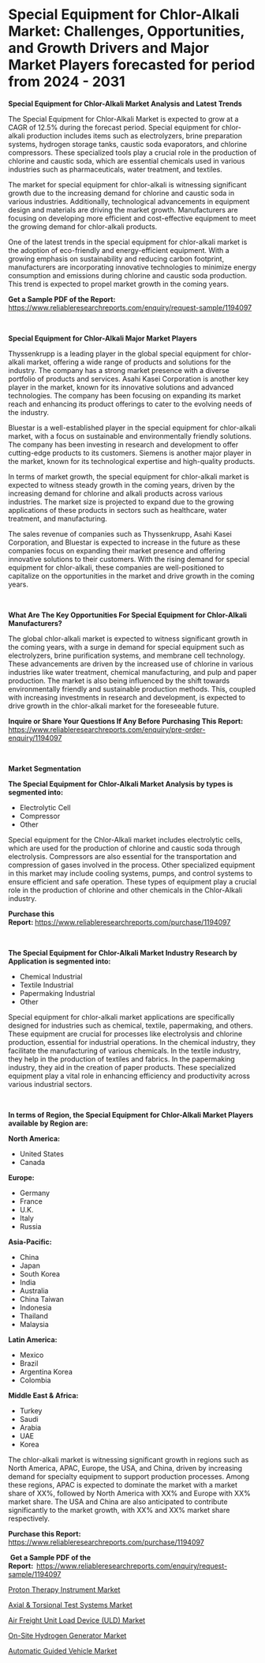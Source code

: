 <p><h1>Special Equipment for Chlor-Alkali Market: Challenges, Opportunities, and Growth Drivers and Major Market Players forecasted for period from 2024 - 2031</h1></p><p><strong>Special Equipment for Chlor-Alkali Market Analysis and Latest Trends</strong></p>
<p><p>The Special Equipment for Chlor-Alkali Market is expected to grow at a CAGR of 12.5% during the forecast period. Special equipment for chlor-alkali production includes items such as electrolyzers, brine preparation systems, hydrogen storage tanks, caustic soda evaporators, and chlorine compressors. These specialized tools play a crucial role in the production of chlorine and caustic soda, which are essential chemicals used in various industries such as pharmaceuticals, water treatment, and textiles.</p><p>The market for special equipment for chlor-alkali is witnessing significant growth due to the increasing demand for chlorine and caustic soda in various industries. Additionally, technological advancements in equipment design and materials are driving the market growth. Manufacturers are focusing on developing more efficient and cost-effective equipment to meet the growing demand for chlor-alkali products.</p><p>One of the latest trends in the special equipment for chlor-alkali market is the adoption of eco-friendly and energy-efficient equipment. With a growing emphasis on sustainability and reducing carbon footprint, manufacturers are incorporating innovative technologies to minimize energy consumption and emissions during chlorine and caustic soda production. This trend is expected to propel market growth in the coming years.</p></p>
<p><strong>Get a Sample PDF of the Report:&nbsp;</strong> <a href="https://www.reliableresearchreports.com/enquiry/request-sample/1194097">https://www.reliableresearchreports.com/enquiry/request-sample/1194097</a></p>
<p>&nbsp;</p>
<p><strong>Special Equipment for Chlor-Alkali Major Market Players</strong></p>
<p><p>Thyssenkrupp is a leading player in the global special equipment for chlor-alkali market, offering a wide range of products and solutions for the industry. The company has a strong market presence with a diverse portfolio of products and services. Asahi Kasei Corporation is another key player in the market, known for its innovative solutions and advanced technologies. The company has been focusing on expanding its market reach and enhancing its product offerings to cater to the evolving needs of the industry.</p><p>Bluestar is a well-established player in the special equipment for chlor-alkali market, with a focus on sustainable and environmentally friendly solutions. The company has been investing in research and development to offer cutting-edge products to its customers. Siemens is another major player in the market, known for its technological expertise and high-quality products.</p><p>In terms of market growth, the special equipment for chlor-alkali market is expected to witness steady growth in the coming years, driven by the increasing demand for chlorine and alkali products across various industries. The market size is projected to expand due to the growing applications of these products in sectors such as healthcare, water treatment, and manufacturing.</p><p>The sales revenue of companies such as Thyssenkrupp, Asahi Kasei Corporation, and Bluestar is expected to increase in the future as these companies focus on expanding their market presence and offering innovative solutions to their customers. With the rising demand for special equipment for chlor-alkali, these companies are well-positioned to capitalize on the opportunities in the market and drive growth in the coming years.</p></p>
<p>&nbsp;</p>
<p><strong>What Are The Key Opportunities For Special Equipment for Chlor-Alkali Manufacturers?</strong></p>
<p><p>The global chlor-alkali market is expected to witness significant growth in the coming years, with a surge in demand for special equipment such as electrolyzers, brine purification systems, and membrane cell technology. These advancements are driven by the increased use of chlorine in various industries like water treatment, chemical manufacturing, and pulp and paper production. The market is also being influenced by the shift towards environmentally friendly and sustainable production methods. This, coupled with increasing investments in research and development, is expected to drive growth in the chlor-alkali market for the foreseeable future.</p></p>
<p><strong>Inquire or Share Your Questions If Any Before Purchasing This Report:</strong> <a href="https://www.reliableresearchreports.com/enquiry/pre-order-enquiry/1194097">https://www.reliableresearchreports.com/enquiry/pre-order-enquiry/1194097</a></p>
<p>&nbsp;</p>
<p><strong>Market Segmentation</strong></p>
<p><strong>The Special Equipment for Chlor-Alkali Market Analysis by types is segmented into:</strong></p>
<p><ul><li>Electrolytic Cell</li><li>Compressor</li><li>Other</li></ul></p>
<p><p>Special equipment for the Chlor-Alkali market includes electrolytic cells, which are used for the production of chlorine and caustic soda through electrolysis. Compressors are also essential for the transportation and compression of gases involved in the process. Other specialized equipment in this market may include cooling systems, pumps, and control systems to ensure efficient and safe operation. These types of equipment play a crucial role in the production of chlorine and other chemicals in the Chlor-Alkali industry.</p></p>
<p><strong>Purchase this Report:&nbsp;</strong><a href="https://www.reliableresearchreports.com/purchase/1194097">https://www.reliableresearchreports.com/purchase/1194097</a></p>
<p>&nbsp;</p>
<p><strong>The Special Equipment for Chlor-Alkali Market Industry Research by Application is segmented into:</strong></p>
<p><ul><li>Chemical Industrial</li><li>Textile Industrial</li><li>Papermaking Industrial</li><li>Other</li></ul></p>
<p><p>Special equipment for chlor-alkali market applications are specifically designed for industries such as chemical, textile, papermaking, and others. These equipment are crucial for processes like electrolysis and chlorine production, essential for industrial operations. In the chemical industry, they facilitate the manufacturing of various chemicals. In the textile industry, they help in the production of textiles and fabrics. In the papermaking industry, they aid in the creation of paper products. These specialized equipment play a vital role in enhancing efficiency and productivity across various industrial sectors.</p></p>
<p>&nbsp;</p>
<p><strong>In terms of Region, the Special Equipment for Chlor-Alkali Market Players available by Region are:</strong></p>
<p>
    <p> <strong> North America: </strong>
        <ul>
            <li>United States</li>
            <li>Canada</li>
        </ul>
        </p> 
    <p> <strong> Europe: </strong>
        <ul>
            <li>Germany</li>
            <li>France</li>
            <li>U.K.</li>
            <li>Italy</li>
            <li>Russia</li>
        </ul>
        </p> 
    <p> <strong> Asia-Pacific: </strong>
        <ul>
            <li>China</li>
            <li>Japan</li>
            <li>South Korea</li>
            <li>India</li>
            <li>Australia</li>
            <li>China Taiwan</li>
            <li>Indonesia</li>
            <li>Thailand</li>
            <li>Malaysia</li>
        </ul>
        </p> 
    <p> <strong> Latin America: </strong>
        <ul>
            <li>Mexico</li>
            <li>Brazil</li>
            <li>Argentina Korea</li>
            <li>Colombia</li>
        </ul>
        </p> 
    <p> <strong> Middle East & Africa: </strong>
        <ul>
            <li>Turkey</li>
            <li>Saudi</li>
            <li>Arabia</li>
            <li>UAE</li>
            <li>Korea</li>
        </ul>
    </p>
    </p>
<p><p>The chlor-alkali market is witnessing significant growth in regions such as North America, APAC, Europe, the USA, and China, driven by increasing demand for specialty equipment to support production processes. Among these regions, APAC is expected to dominate the market with a market share of XX%, followed by North America with XX% and Europe with XX% market share. The USA and China are also anticipated to contribute significantly to the market growth, with XX% and XX% market share respectively.</p></p>
<p><strong>Purchase this Report: </strong><a href="https://www.reliableresearchreports.com/purchase/1194097">https://www.reliableresearchreports.com/purchase/1194097</a></p>
<p>&nbsp;<strong>Get a Sample PDF of the Report:&nbsp;&nbsp;</strong><a href="https://www.reliableresearchreports.com/enquiry/request-sample/1194097">https://www.reliableresearchreports.com/enquiry/request-sample/1194097</a></p>
<p><strong></strong></p>
<p><p><a href="https://github.com/castoriffic/Market-Research-Report-List-3/blob/main/proton-therapy-instrument-market.md">Proton Therapy Instrument Market</a></p><p><a href="https://medium.com/@stephanyrau/axial-amp-torsional-test-systems-market-insight-market-trends-growth-forecasted-from-2024-to-c48d25cce7a6">Axial & Torsional Test Systems Market</a></p><p><a href="https://github.com/yoshih12/Market-Research-Report-List-1/blob/main/air-freight-unit-load-device-uld-market.md">Air Freight Unit Load Device (ULD) Market</a></p><p><a href="https://medium.com/@stephanyrau/on-site-hydrogen-generator-nbsp-market-focuses-on-market-share-size-and-projected-forecast-till-c41034aecc27">On-Site Hydrogen Generator Market</a></p><p><a href="https://issuu.com/reportprime-2/docs/automatic-guided-vehicle-market-size-2030.pptx">Automatic Guided Vehicle Market</a></p></p>
